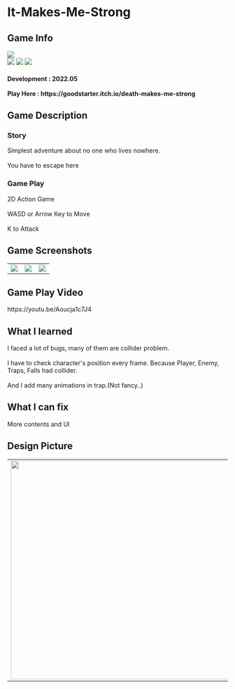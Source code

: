# It-Makes-Me-Strong
<div>
    <h2> Game Info </h2>
    <img src = "https://img.itch.zone/aW1nLzkwNjQ4NTMucG5n/347x500/BM8%2FqY.png"><br>
    <img src="https://img.shields.io/badge/Unity-yellow?style=flat-square&logo=Unity&logoColor=FFFFFF"/>
    <img src="https://img.shields.io/badge/Adventure-blue"/>
    <img src="https://img.shields.io/badge/Action-green"/>
    <h4> Development : 2022.05 <br><br>
    Play Here : https://goodstarter.itch.io/death-makes-me-strong
    
  </div>
  <div>
    <h2> Game Description </h2>
    <h3> Story </h3>
     Simplest adventure about no one who lives nowhere. <br><br>
     You have to escape here
    <h3> Game Play </h3>
     2D Action Game <br><br>
     WASD or Arrow Key to Move <br><br>
     K to Attack
  </div> 
  <div>
    <h2> Game Screenshots </h2>
      <table>
        <td><img src = "https://img.itch.zone/aW1hZ2UvMTU1MzYxMy85NjI0MjgwLnBuZw==/347x500/YoKx%2BT.png"></td>
        <td><img src = "https://img.itch.zone/aW1hZ2UvMTU1MzYxMy85NjI0MjgxLnBuZw==/347x500/Mouv6y.png"></td>
        <td><img src = "https://img.itch.zone/aW1hZ2UvMTU1MzYxMy85NjI0MjgyLnBuZw==/347x500/0xeYLF.png"></td>
      </table>
  </div>
    <div>
    <h2> Game Play Video </h2>
    https://youtu.be/Aoucja1c7J4
  </div>
  <div>
    <h2> What I learned </h2>
      I faced a lot of bugs, many of them are collider problem.<br><br>
      I have to check character's position every frame.
      Because Player, Enemy, Traps, Falls had collider.<br><br>
      And I add many animations in trap.(Not fancy..)
  </div>
  <div>
    <h2> What I can fix </h2>
    More contents and UI
   <h2> Design Picture </h2>
   <table>
        <td><img src = "https://postfiles.pstatic.net/MjAyMjA3MjdfMjI1/MDAxNjU4ODQ3ODMxMjk4.97Nc8lXEld496PbcNTp3nqDV2NIk9lRtHYzdXJhzN3Ug.520H2rvUdSGuMb3Uj5IlZdy17i_Gn-UAMzmPASUTd1Qg.JPEG.tdj04131/20220727_000138.jpg?type=w773" height = 500></td>
        <td><img src = "https://postfiles.pstatic.net/MjAyMjA3MjdfNzAg/MDAxNjU4ODQ3ODMxMzM3.r_UO6DnYoDrnx-vd-b1csxBP9x465gIF9LJU0fsnAr0g.hSU8k7lk0fbabdmN8a7t1qW1S_yr0fGYxpjhGRtKMpUg.JPEG.tdj04131/20220727_000131.jpg?type=w773" height = 500></td>
        <td><img src = "https://postfiles.pstatic.net/MjAyMjA3MjdfMTk0/MDAxNjU4ODQ3ODE1MjM2.QFPdLS7J95JeX9p0wNMDAuFH6Ww9mZ8xYbBVnI3v_Igg.iUYbUTWnN0GJmtT5yRzUGEMVBTta7vFpO-KJ9HUsg4Ig.JPEG.tdj04131/20220727_000123.jpg?type=w773" height = 500></td>
      </table>
  </div>
